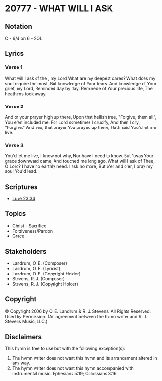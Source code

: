 # 20777 - WHAT WILL I ASK

## Notation

C - 6/4 on 6 - SOL

## Lyrics

### Verse 1

What will I ask of the , my Lord What are my deepest cares? What does my soul require the most, But knowledge of Your tears. And knowledge of Your grief, my Lord, Reminded day by day. Reminede of Your precious life, The heathens took away.

### Verse 2

And of your prayer high up there, Upon that hellish tree, "Forgive, them all", You e'en included me. For Lord sometimes I crucify, And then I cry, "Forgive." And yes, that prayer You prayed up there, Hath said You'd let me live.

### Verse 3

You'd let me live, I know not why, Nor have I need to know. But 'twas Your grace downward came, And touched me long ago. What will I ask of Thee, O Lord? I have no earthly need. I ask no more, But o'er and o'er, I pray my soul You'd lead. 


## Scriptures

- [Luke 23:34](https://www.biblegateway.com/passage/?search=Luke%2023%3A34)

## Topics

- Christ - Sacrifice
- Forgiveness/Pardon
- Grace

## Stakeholders

- Landrum, O. E. (Composer)
- Landrum, O. E. (Lyricist)
- Landrum, O. E. (Copyright Holder)
- Stevens, R. J. (Composer)
- Stevens, R. J. (Copyright Holder)

## Copyright

© Copyright 2006 by O. E. Landrum & R. J. Stevens. All Rights Reserved. Used by Permission.
(An agreement between the hymn writer and R. J. Stevens Music, LLC.)

## Disclaimers

This hymn is free to use but with the following exception(s):
1. The hymn writer does not want this hymn and its arrangement altered in any way.
2. The hymn writer does not want this hymn accompanied with instrumental music.
Ephesians 5:19; Colossians 3:16

